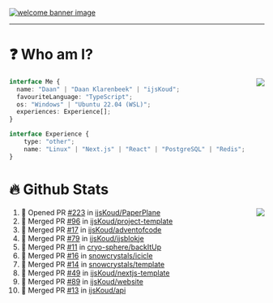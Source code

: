 <h1 align="center" style="display:none;"></h1>

<a href="https://ijskoud.dev/"><img src="https://cdn.ijskoud.dev/files/IIcds5oPKl.png" alt="welcome banner image" /></a>

---

# ❓ Who am I?

<img align="right" src="http://gh-stats.ijskoud.dev/api/top-langs?username=ijsKoud&cache_seconds=1800&layout=compact&hide_border=true&hide_rank=true&show_icons=true&theme=dark&title_color=ffffff&hide_border=true&locale=en" />

```typescript
interface Me {
  name: "Daan" | "Daan Klarenbeek" | "ijsKoud";
  favouriteLanguage: "TypeScript";
  os: "Windows" | "Ubuntu 22.04 (WSL)";
  experiences: Experience[];
}

interface Experience {
    type: "other";
    name: "Linux" | "Next.js" | "React" | "PostgreSQL" | "Redis";
}
```

# 🔥 Github Stats

<img align="right" src="http://gh-stats.ijskoud.dev/api? username=ijsKoud&cache_seconds=1800&hide_border=true&hide_rank=true&show_icons=true&theme=dark&title_color=ffffff&hide_border=true&locale=en">

<!--START_SECTION:activity-->
1. 💪 Opened PR [#223](https://github.com/ijsKoud/PaperPlane/pull/223) in [ijsKoud/PaperPlane](https://github.com/ijsKoud/PaperPlane)
2. 🎉 Merged PR [#96](https://github.com/ijsKoud/project-template/pull/96) in [ijsKoud/project-template](https://github.com/ijsKoud/project-template)
3. 🎉 Merged PR [#17](https://github.com/ijsKoud/adventofcode/pull/17) in [ijsKoud/adventofcode](https://github.com/ijsKoud/adventofcode)
4. 🎉 Merged PR [#79](https://github.com/ijsKoud/ijsblokje/pull/79) in [ijsKoud/ijsblokje](https://github.com/ijsKoud/ijsblokje)
5. 🎉 Merged PR [#11](https://github.com/cryo-sphere/backItUp/pull/11) in [cryo-sphere/backItUp](https://github.com/cryo-sphere/backItUp)
6. 🎉 Merged PR [#16](https://github.com/snowcrystals/icicle/pull/16) in [snowcrystals/icicle](https://github.com/snowcrystals/icicle)
7. 🎉 Merged PR [#14](https://github.com/snowcrystals/template/pull/14) in [snowcrystals/template](https://github.com/snowcrystals/template)
8. 🎉 Merged PR [#49](https://github.com/ijsKoud/nextjs-template/pull/49) in [ijsKoud/nextjs-template](https://github.com/ijsKoud/nextjs-template)
9. 🎉 Merged PR [#89](https://github.com/ijsKoud/website/pull/89) in [ijsKoud/website](https://github.com/ijsKoud/website)
10. 🎉 Merged PR [#13](https://github.com/ijsKoud/api/pull/13) in [ijsKoud/api](https://github.com/ijsKoud/api)
<!--END_SECTION:activity-->

<h1 align="center" style="display:none;"></h1>
